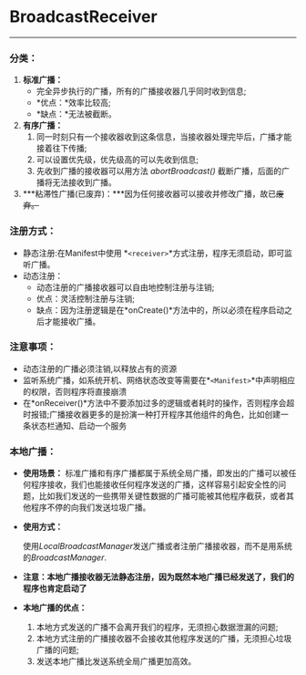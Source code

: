 # BroadcastReceiver
---
### 分类：

1. **标准广播：**
	* 完全异步执行的广播，所有的广播接收器几乎同时收到信息;
	* *优点：*效率比较高;
	* *缺点：*无法被截断。
2. **有序广播：**
	1. 同一时刻只有一个接收器收到这条信息，当接收器处理完毕后，广播才能接着往下传播;
	2. 可以设置优先级，优先级高的可以先收到信息;
	3. 先收到广播的接收器可以用方法 *abortBroadcast()* 截断广播，后面的广播将无法接收到广播。
3. ***粘滞性广播(已废弃)：***因为任何接收器可以接收并修改广播，故已<del>废弃<del>。

### 注册方式：

*  静态注册:在Manifest中使用 *`<receiver>`*方式注册，程序无须启动，即可监听广播。 
*  动态注册：
	* 动态注册的广播接收器可以自由地控制注册与注销;
	* 优点：灵活控制注册与注销;
	* 缺点：因为注册逻辑是在*onCreate()*方法中的，所以必须在程序启动之后才能接收广播。
	
### 注意事项：

* 动态注册的广播必须注销,以释放占有的资源
* 监听系统广播，如系统开机、网络状态改变等需要在*`<Manifest>`*中声明相应的权限，否则程序将直接崩溃
* 在*onReceiver()*方法中不要添加过多的逻辑或者耗时的操作，否则程序会超时报错;广播接收器更多的是扮演一种打开程序其他组件的角色，比如创建一条状态栏通知、启动一个服务

### 本地广播：

* **使用场景：**
标准广播和有序广播都属于系统全局广播，即发出的广播可以被任何程序接收，我们也能接收任何程序发送的广播，这样容易引起安全性的问题，比如我们发送的一些携带关键性数据的广播可能被其他程序截获，或者其他程序不停的向我们发送垃圾广播。
* **使用方式：**

	使用*LocalBroadcastManager*发送广播或者注册广播接收器，而不是用系统的*BroadcastManager*.
* **注意：本地广播接收器无法静态注册，因为既然本地广播已经发送了，我们的程序也肯定启动了**
* **本地广播的优点：**
	1. 本地方式发送的广播不会离开我们的程序，无须担心数据泄漏的问题;
	2. 本地方式注册的广播接收器不会接收其他程序发送的广播，无须担心垃圾广播的问题;
 	3. 发送本地广播比发送系统全局广播更加高效。


